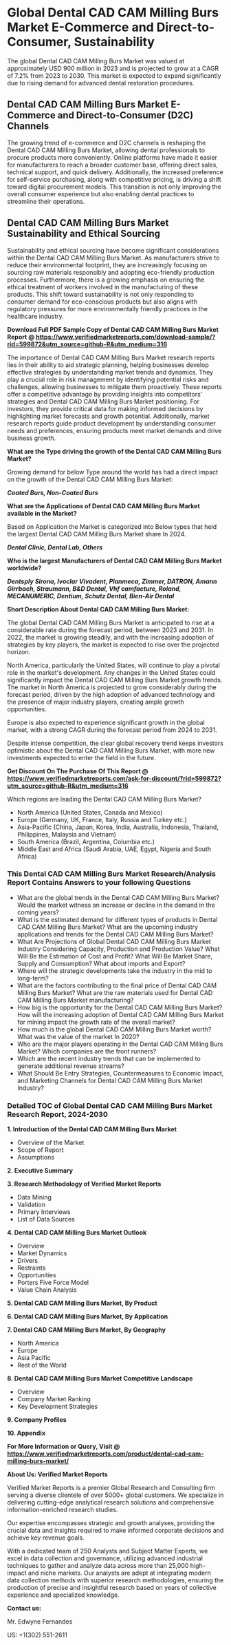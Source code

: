 <h1>Global Dental CAD CAM Milling Burs Market E-Commerce and Direct-to-Consumer, Sustainability</h1><p class=""><p>The global Dental CAD CAM Milling Burs Market was valued at approximately USD 900 million in 2023 and is projected to grow at a CAGR of 7.2% from 2023 to 2030. This market is expected to expand significantly due to rising demand for advanced dental restoration procedures.</p><h2>Dental CAD CAM Milling Burs Market E-Commerce and Direct-to-Consumer (D2C) Channels</h2><p>The growing trend of e-commerce and D2C channels is reshaping the Dental CAD CAM Milling Burs Market, allowing dental professionals to procure products more conveniently. Online platforms have made it easier for manufacturers to reach a broader customer base, offering direct sales, technical support, and quick delivery. Additionally, the increased preference for self-service purchasing, along with competitive pricing, is driving a shift toward digital procurement models. This transition is not only improving the overall consumer experience but also enabling dental practices to streamline their operations.</p><h2>Dental CAD CAM Milling Burs Market Sustainability and Ethical Sourcing</h2><p>Sustainability and ethical sourcing have become significant considerations within the Dental CAD CAM Milling Burs Market. As manufacturers strive to reduce their environmental footprint, they are increasingly focusing on sourcing raw materials responsibly and adopting eco-friendly production processes. Furthermore, there is a growing emphasis on ensuring the ethical treatment of workers involved in the manufacturing of these products. This shift toward sustainability is not only responding to consumer demand for eco-conscious products but also aligns with regulatory pressures for more environmentally friendly practices in the healthcare industry.</p></p><p class=""><strong>Download Full PDF Sample Copy of Dental CAD CAM Milling Burs Market Report @ <a href="https://www.verifiedmarketreports.com/download-sample/?rid=599872&utm_source=github-R&utm_medium=316" target="_blank">https://www.verifiedmarketreports.com/download-sample/?rid=599872&utm_source=github-R&utm_medium=316</a></strong></p><p>The importance of&nbsp;Dental CAD CAM Milling Burs Market research reports lies in their ability to aid strategic planning, helping businesses develop effective strategies by understanding market trends and dynamics. They play a crucial role in risk management by identifying potential risks and challenges, allowing businesses to mitigate them proactively. These reports offer a competitive advantage by providing insights into competitors' strategies and Dental CAD CAM Milling Burs Market positioning. For investors, they provide critical data for making informed decisions by highlighting market forecasts and growth potential. Additionally, market research reports guide product development by understanding consumer needs and preferences, ensuring products meet market demands and drive business growth.</p><p><strong>What are the&nbsp;Type driving the growth of the Dental CAD CAM Milling Burs Market?</strong></p><p id="" class="">Growing demand for below Type around the world has had a direct impact on the growth of the Dental CAD CAM Milling Burs Market:</p><p class=""><em><strong>Coated Burs, Non-Coated Burs</strong></em></p><p class=""><strong>What are the&nbsp;Applications&nbsp;of Dental CAD CAM Milling Burs Market available in the Market?</strong></p><p id="" class="">Based on Application the Market is categorized into Below types that held the largest Dental CAD CAM Milling Burs Market share In 2024.</p><p class=""><em><strong>Dental Clinic, Dental Lab, Others</strong></em></p><p class=""><strong>Who is the largest Manufacturers of Dental CAD CAM Milling Burs Market worldwide?</strong></p><p><em><strong>Dentsply Sirona, Ivoclar Vivadent, Planmeca, Zimmer, DATRON, Amann Girrbach, Straumann, B&D Dental, Vhf camfacture, Roland, MECANUMERIC, Dentium, Schutz Dental, Bien-Air Dental</strong></em></p><p id="" class=""><strong>Short Description About Dental CAD CAM Milling Burs Market:</strong></p><p>The global Dental CAD CAM Milling Burs Market is anticipated to rise at a considerable rate during the forecast period, between 2023 and 2031. In 2022, the market is growing steadily, and with the increasing adoption of strategies by key players, the market is expected to rise over the projected horizon.</p><p>North America, particularly the United States, will continue to play a pivotal role in the market's development. Any changes in the United States could significantly impact the Dental CAD CAM Milling Burs Market growth trends. The market in North America is projected to grow considerably during the forecast period, driven by the high adoption of advanced technology and the presence of major industry players, creating ample growth opportunities.</p><p>Europe is also expected to experience significant growth in the global market, with a strong CAGR during the forecast period from 2024 to 2031.</p><p>Despite intense competition, the clear global recovery trend keeps investors optimistic about the Dental CAD CAM Milling Burs Market, with more new investments expected to enter the field in the future.</p><p id="" class=""><strong>Get Discount On The Purchase Of This Report @ <a href="https://www.verifiedmarketreports.com/ask-for-discount/?rid=599872?utm_source=github-R&utm_medium=316" target="_blank">https://www.verifiedmarketreports.com/ask-for-discount/?rid=599872?utm_source=github-R&utm_medium=316</a></strong></p><p class="">Which regions are leading the Dental CAD CAM Milling Burs Market?</p><ul><li>North America (United States, Canada and Mexico)</li><li>Europe (Germany, UK, France, Italy, Russia and Turkey etc.)</li><li>Asia-Pacific (China, Japan, Korea, India, Australia, Indonesia, Thailand, Philippines, Malaysia and Vietnam)</li><li>South America (Brazil, Argentina, Columbia etc.)</li><li>Middle East and Africa (Saudi Arabia, UAE, Egypt, Nigeria and South Africa)</li></ul><h3 id="" class="">This Dental CAD CAM Milling Burs Market Research/Analysis Report Contains Answers to your following Questions</h3><ul><li>What are the global trends in the Dental CAD CAM Milling Burs Market? Would the market witness an increase or decline in the demand in the coming years?</li><li>What is the estimated demand for different types of products in Dental CAD CAM Milling Burs Market? What are the upcoming industry applications and trends for the Dental CAD CAM Milling Burs Market?</li><li>What Are Projections of Global Dental CAD CAM Milling Burs Market Industry Considering Capacity, Production and Production Value? What Will Be the Estimation of Cost and Profit? What Will Be Market Share, Supply and Consumption? What about imports and Export?</li><li>Where will the strategic developments take the industry in the mid to long-term?</li><li>What are the factors contributing to the final price of Dental CAD CAM Milling Burs Market? What are the raw materials used for Dental CAD CAM Milling Burs Market manufacturing?</li><li>How big is the opportunity for the Dental CAD CAM Milling Burs Market? How will the increasing adoption of Dental CAD CAM Milling Burs Market for mining impact the growth rate of the overall market?</li><li>How much is the global Dental CAD CAM Milling Burs Market worth? What was the value of the market In 2020?</li><li>Who are the major players operating in the Dental CAD CAM Milling Burs Market? Which companies are the front runners?</li><li>Which are the recent industry trends that can be implemented to generate additional revenue streams?</li><li>What Should Be Entry Strategies, Countermeasures to Economic Impact, and Marketing Channels for Dental CAD CAM Milling Burs Market Industry?</li></ul><h3 id="" class="">Detailed TOC of Global Dental CAD CAM Milling Burs Market Research Report, 2024-2030</h3><p id="" class=""><strong>1. Introduction of the Dental CAD CAM Milling Burs Market</strong></p><ul><li>Overview of the Market</li><li>Scope of Report</li><li>Assumptions</li></ul><p id="" class=""><strong>2. Executive Summary</strong></p><p id="" class=""><strong>3. Research Methodology of Verified Market Reports</strong></p><ul><li>Data Mining</li><li>Validation</li><li>Primary Interviews</li><li>List of Data Sources</li></ul><p id="" class=""><strong>4. Dental CAD CAM Milling Burs Market Outlook</strong></p><ul><li>Overview</li><li>Market Dynamics</li><li>Drivers</li><li>Restraints</li><li>Opportunities</li><li>Porters Five Force Model</li><li>Value Chain Analysis</li></ul><p id="" class=""><strong>5. Dental CAD CAM Milling Burs Market, By Product</strong></p><p id="" class=""><strong>6. Dental CAD CAM Milling Burs Market, By Application</strong></p><p id="" class=""><strong>7. Dental CAD CAM Milling Burs Market, By Geography</strong></p><ul><li>North America</li><li>Europe</li><li>Asia Pacific</li><li>Rest of the World</li></ul><p id="" class=""><strong>8. Dental CAD CAM Milling Burs Market Competitive Landscape</strong></p><ul><li>Overview</li><li>Company Market Ranking</li><li>Key Development Strategies</li></ul><p id="" class=""><strong>9. Company Profiles</strong></p><p id="" class=""><strong>10. Appendix</strong></p><p id="" class=""><strong>For More Information or Query, Visit @ <a href="https://www.verifiedmarketreports.com/product/dental-cad-cam-milling-burs-market/" target="_blank">https://www.verifiedmarketreports.com/product/dental-cad-cam-milling-burs-market/</a></strong></p><p id="" class=""><strong>About Us: Verified Market Reports</strong></p><p id="" class="">Verified Market Reports is a premier Global Research and Consulting firm serving a diverse clientele of over 5000+ global customers. We specialize in delivering cutting-edge analytical research solutions and comprehensive information-enriched research studies.</p><p id="" class="">Our expertise encompasses strategic and growth analyses, providing the crucial data and insights required to make informed corporate decisions and achieve key revenue goals.</p><p id="" class="">With a dedicated team of 250 Analysts and Subject Matter Experts, we excel in data collection and governance, utilizing advanced industrial techniques to gather and analyze data across more than 25,000 high-impact and niche markets. Our analysts are adept at integrating modern data collection methods with superior research methodologies, ensuring the production of precise and insightful research based on years of collective experience and specialized knowledge.</p><p id="" class=""><strong>Contact us:</strong></p><p id="" class="">Mr. Edwyne Fernandes</p><p id="" class="">US: +1(302) 551-2611</p>
